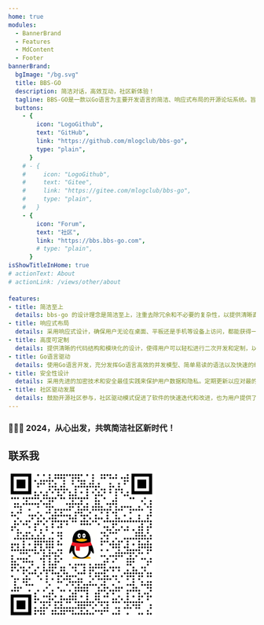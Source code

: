 ```yaml
---
home: true
modules:
  - BannerBrand
  - Features
  - MdContent
  - Footer
bannerBrand:
  bgImage: "/bg.svg"
  title: BBS-GO
  description: 简洁对话，高效互动，社区新体验！
  tagline: BBS-GO是一款以Go语言为主要开发语言的简洁、响应式布局的开源论坛系统。旨在提供高效、易用的在线社区交流平台，注重简洁设计和良好用户体验。通过Go语言驱动，保证高性能和稳定性，同时提供简洁的代码结构，方便用户二次开发和定制。
  buttons:
    - {
        icon: "LogoGithub",
        text: "GitHub",
        link: "https://github.com/mlogclub/bbs-go",
        type: "plain",
      }
    # - {
    #     icon: "LogoGithub",
    #     text: "Gitee",
    #     link: "https://gitee.com/mlogclub/bbs-go",
    #     type: "plain",
    #   }
    - {
        icon: "Forum",
        text: "社区",
        link: "https://bbs.bbs-go.com",
        # type: "plain",
      }
isShowTitleInHome: true
# actionText: About
# actionLink: /views/other/about

features:
- title: 简洁至上
  details: bbs-go 的设计理念是简洁至上，注重去除冗余和不必要的复杂性，以提供清晰直观的用户界面和流畅的操作体验。
- title: 响应式布局
  details: 采用响应式设计，确保用户无论在桌面、平板还是手机等设备上访问，都能获得一致且友好的界面展示，提高用户跨平台的可访问性。
- title: 高度可定制
  details: 提供清晰的代码结构和模块化的设计，使得用户可以轻松进行二次开发和定制，以满足不同用户群体的需求。
- title: Go语言驱动
  details: 使用Go语言开发，充分发挥Go语言高效的并发模型、简单易读的语法以及快速的编译速度，从而提供高性能、稳定的系统。
- title: 安全性设计
  details: 采用先进的加密技术和安全最佳实践来保护用户数据和隐私。定期更新以应对最的网络安全威胁，确保社区的安全稳定。
- title: 社区驱动发展
  details: 鼓励开源社区参与，社区驱动模式促进了软件的快速迭代和改进，也为用户提供了一个分享经验、求助和贡献的平台，增强了项目的活力和多样性。
---
```


### 🎉🎉🎉 2024，从心出发，共筑简洁社区新时代！

## 联系我

![](/images/qq.png)
